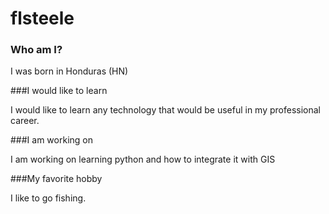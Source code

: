 # flsteele

### Who am I?
I was born in Honduras (HN)

###I would like to learn

I would like to learn any technology that would be useful in my professional career.

###I am working on

I am working on learning python and how to integrate it with GIS

###My favorite hobby

I like to go fishing.
